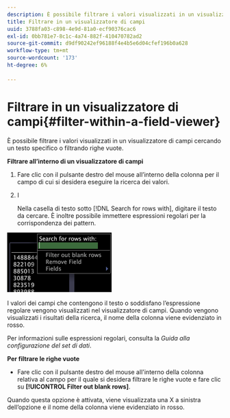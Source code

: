 ```yaml
---
description: È possibile filtrare i valori visualizzati in un visualizzatore di campi cercando un testo specifico o filtrando righe vuote.
title: Filtrare in un visualizzatore di campi
uuid: 3788fa03-c898-4e9d-81a0-ecf90376cac6
exl-id: 0bb781e7-8c1c-4a74-882f-410470782ad2
source-git-commit: d9df90242ef96188f4e4b5e6d04cfef196b0a628
workflow-type: tm+mt
source-wordcount: '173'
ht-degree: 6%

---
```


# Filtrare in un visualizzatore di campi{#filter-within-a-field-viewer}

È possibile filtrare i valori visualizzati in un visualizzatore di campi cercando un testo specifico o filtrando righe vuote.

**Filtrare all’interno di un visualizzatore di campi**

1. Fare clic con il pulsante destro del mouse all’interno della colonna per il campo di cui si desidera eseguire la ricerca dei valori.
1. I

   Nella casella di testo sotto [!DNL Search for rows with], digitare il testo da cercare. È inoltre possibile immettere espressioni regolari per la corrispondenza dei pattern.

![](assets/vis_FieldViewer_Search.png)

I valori dei campi che contengono il testo o soddisfano l’espressione regolare vengono visualizzati nel visualizzatore di campi. Quando vengono visualizzati i risultati della ricerca, il nome della colonna viene evidenziato in rosso.

Per informazioni sulle espressioni regolari, consulta la *Guida alla configurazione del set di dati*.

**Per filtrare le righe vuote**

* Fare clic con il pulsante destro del mouse all&#39;interno della colonna relativa al campo per il quale si desidera filtrare le righe vuote e fare clic su **[!UICONTROL Filter out blank rows]**.

Quando questa opzione è attivata, viene visualizzata una X a sinistra dell’opzione e il nome della colonna viene evidenziato in rosso.
